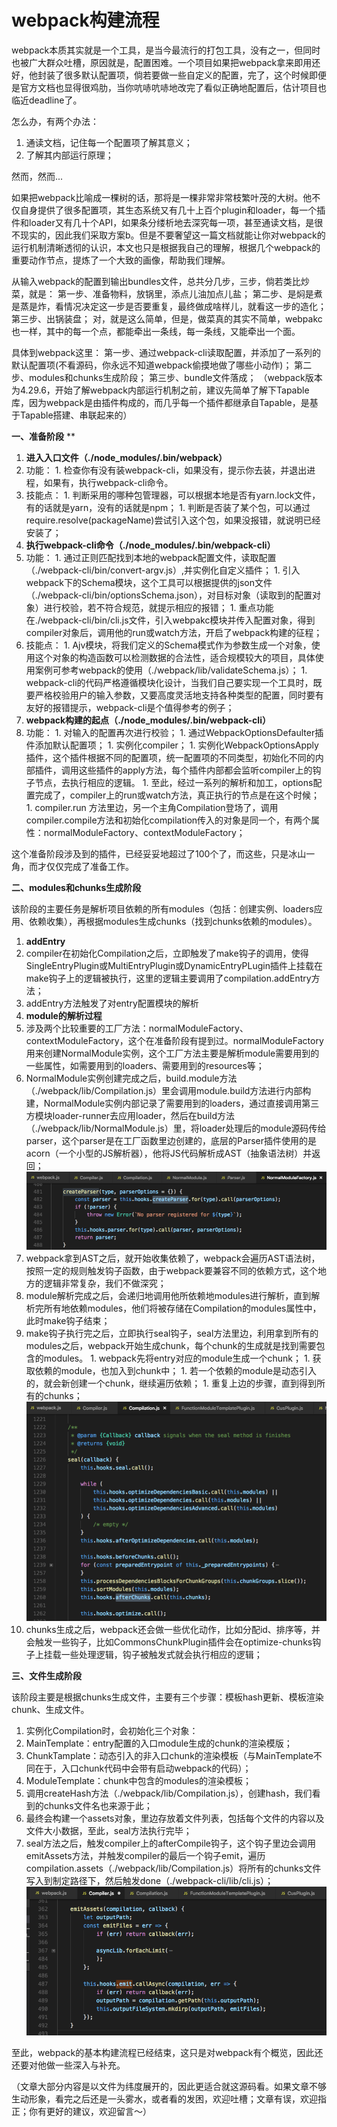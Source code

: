# webpack构建流程



webpack本质其实就是一个工具，是当今最流行的打包工具，没有之一，但同时也被广大群众吐槽，原因就是，配置困难。一个项目如果把webpack拿来即用还好，他封装了很多默认配置项，倘若要做一些自定义的配置，完了，这个时候即便是官方文档也显得很鸡肋，当你吭哧吭哧地改完了看似正确地配置后，估计项目也临近deadline了。


怎么办，有两个办法：

  1. 通读文档，记住每一个配置项了解其意义；
  1. 了解其内部运行原理；



然而，然而...


如果把webpack比喻成一棵树的话，那将是一棵非常非常枝繁叶茂的大树。他不仅自身提供了很多配置项，其生态系统又有几十上百个plugin和loader，每一个插件和loader又有几十个API，如果条分缕析地去深究每一项，甚至通读文档，是很不现实的，因此我们采取方案b。但是不要奢望这一篇文档就能让你对webpack的运行机制清晰透彻的认识，本文也只是根据我自己的理解，根据几个webpack的重要动作节点，提炼了一个大致的画像，帮助我们理解。


从输入webpack的配置到输出bundles文件，总共分几步，三步，倘若类比炒菜，就是：
第一步、准备物料，放锅里，添点儿油加点儿盐；
第二步、是焖是煮是蒸是炸，看情况决定这一步是否要重复，最终做成啥样儿，就看这一步的造化；
第三步、出锅装盘；
对，就是这么简单，但是，做菜真的其实不简单，webpakc也一样，其中的每一个点，都能牵出一条线，每一条线，又能牵出一个面。


具体到webpack这里：
第一步、通过webpack-cli读取配置，并添加了一系列的默认配置项(不看源码，你永远不知道webpack偷摸地做了哪些小动作)；
第二步、modules和chunks生成阶段；
第三步、bundle文件落成；
（webpack版本为4.29.6，开始了解webpack内部运行机制之前，建议先简单了解下Tapable库，因为webpack是由插件构成的，而几乎每一个插件都继承自Tapable，是基于Tapable搭建、串联起来的）




**一、准备阶段**
**

1. **进入入口文件（****./node_modules/.bin/webpack****）**
  1. 功能：
    1. 检查你有没有装webpack-cli，如果没有，提示你去装，并退出进程，如果有，执行webpack-cli命令。
  2. 技能点：
    1. 判断采用的哪种包管理器，可以根据本地是否有yarn.lock文件，有的话就是yarn，没有的话就是npm；
    1. 判断是否装了某个包，可以通过require.resolve(packageName)尝试引入这个包，如果没报错，就说明已经安装了；
2. **执行webpack-cli命令（****./node_modules/.bin/webpack-cli****）**
  1. 功能：
    1. 通过正则匹配找到本地的webpack配置文件，读取配置（./webpack-cli/bin/convert-argv.js）,并实例化自定义插件；
    1. 引入webpack下的Schema模块，这个工具可以根据提供的json文件（./webpack-cli/bin/optionsSchema.json），对目标对象（读取到的配置对象）进行校验，若不符合规范，就提示相应的报错；
    1. 重点功能在./webpack-cli/bin/cli.js文件，引入webpakc模块并传入配置对象，得到compiler对象后，调用他的run或watch方法，开启了webpack构建的征程；
  2. 技能点：
    1. Ajv模块，将我们定义的Schema模式作为参数生成一个对象，使用这个对象的构造函数可以检测数据的合法性，适合规模较大的项目，具体使用案例可参考webpack的使用（./webpack/lib/validateSchema.js）；
    1. webpack-cli的代码严格遵循模块化设计，当我们自己要实现一个工具时，既要严格校验用户的输入参数，又要高度灵活地支持各种类型的配置，同时要有友好的报错提示，webpack-cli是个值得参考的例子；
3. **webpack构建的起点（****./node_modules/.bin/webpack-cli****）**
  1. 功能：
    1. 对输入的配置再次进行校验；
    1. 通过WebpackOptionsDefaulter插件添加默认配置项；
    1. 实例化compiler；
    1. 实例化WebpackOptionsApply插件，这个插件根据不同的配置项，统一配置项的不同类型，初始化不同的内部插件，调用这些插件的apply方法，每个插件内部都会监听compiler上的钩子节点，去执行相应的逻辑。
    1. 至此，经过一系列的解析和加工，options配置完成了，compiler上的run或watch方法，真正执行的节点是在这个时候；
    1. compiler.run 方法里边，另一个主角Compilation登场了，调用compiler.compile方法和初始化compilation传入的对象是同一个，有两个属性：normalModuleFactory、contextModuleFactory；



这个准备阶段涉及到的插件，已经妥妥地超过了100个了，而这些，只是冰山一角，而才仅仅完成了准备工作。




**二、modules和chunks生成阶段**


该阶段的主要任务是解析项目依赖的所有modules（包括：创建实例、loaders应用、依赖收集），再根据modules生成chunks（找到chunks依赖的modules）。


1. **addEntry**
  1. compiler在初始化Compilation之后，立即触发了make钩子的调用，使得SingleEntryPlugin或MultiEntryPlugin或DynamicEntryPLugin插件上挂载在make钩子上的逻辑被执行，这里的逻辑主要调用了compilation.addEntry方法；
  1. addEntry方法触发了对entry配置模块的解析
2. **module的解析过程**
  1. 涉及两个比较重要的工厂方法：normalModuleFactory、contextModuleFactory，这个在准备阶段有提到过。normalModuleFactory用来创建NormalModule实例，这个工厂方法主要是解析module需要用到的一些属性，如需要用到的loaders、需要用到的resources等；
  1. NormalModule实例创建完成之后，build.module方法（./webpack/lib/Compilation.js）里会调用module.build方法进行内部构建，NormalModule实例内部记录了需要用到的loaders，通过直接调用第三方模块loader-runner去应用loader，然后在build方法（./webpack/lib/NormalModule.js）里，将loader处理后的module源码传给parser，这个parser是在工厂函数里边创建的，底层的Parser插件使用的是acorn（一个小型的JS解析器），他将JS代码解析成AST（抽象语法树）并返回；
![image.png](./imgs/build_1.png)
  1. webpack拿到AST之后，就开始收集依赖了，webpack会遍历AST语法树，按照一定的规则触发钩子函数，由于webpack要兼容不同的依赖方式，这个地方的逻辑非常复杂，我们不做深究；
  1. module解析完成之后，会递归地调用他所依赖地modules进行解析，直到解析完所有地依赖modules，他们将被存储在Compilation的modules属性中，此时make钩子结束；
  1. make钩子执行完之后，立即执行seal钩子，seal方法里边，利用拿到所有的modules之后，webpack开始生成chunk，每个chunk的生成就是找到需要包含的modules。
    1. webpack先将entry对应的module生成一个chunk；
    1. 获取依赖的module，也加入到chunk中；
    1. 若一个依赖的module是动态引入的，就会新创建一个chunk，继续遍历依赖；
    1. 重复上边的步骤，直到得到所有的chunks；
![image.png](./imgs/build_2.png)
  6. chunks生成之后，webpack还会做一些优化动作，比如分配id、排序等，并会触发一些钩子，比如CommonsChunkPlugin插件会在optimize-chunks钩子上挂载一些处理逻辑，钩子被触发式就会执行相应的逻辑；





**三、文件生成阶段**


该阶段主要是根据chunks生成文件，主要有三个步骤：模板hash更新、模板渲染chunk、生成文件。

1. 实例化Compilation时，会初始化三个对象：
  1. MainTemplate：entry配置的入口module生成的chunk的渲染模版；
  1. ChunkTamplate：动态引入的非入口chunk的渲染模板（与MainTemplate不同在于，入口chunk代码中会带有启动webpack的代码）；
  1. ModuleTemplate：chunk中包含的modules的渲染模板；
2. 调用createHash方法（./webpack/lib/Compilation.js），创建hash，我们看到的chunks文件名也来源于此；
2. 最终会构建一个assets对象，里边存放着文件列表，包括每个文件的内容以及文件大小数据，至此，seal方法执行完毕；
2. seal方法之后，触发compiler上的afterCompile钩子，这个钩子里边会调用emitAssets方法，并触发compiler的最后一个钩子emit，遍历compilation.assets（./webpack/lib/Compilation.js）将所有的chunks文件写入到制定路径下，然后触发done（./webpack-cli/lib/cli.js）；
![image.png](./imgs/build_3.png)

至此，webpack的基本构建流程已经结束，这只是对webpack有个概览，因此还还要对他做一些深入与补充。


（文章大部分内容是以文件为纬度展开的，因此更适合就这源码看。如果文章不够生动形象，看完之后还是一头雾水，或者看的发困，欢迎吐槽；文章有误，欢迎指正；你有更好的建议，欢迎留言～）






















